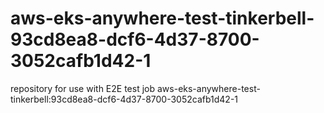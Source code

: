 # aws-eks-anywhere-test-tinkerbell-93cd8ea8-dcf6-4d37-8700-3052cafb1d42-1
repository for use with E2E test job aws-eks-anywhere-test-tinkerbell:93cd8ea8-dcf6-4d37-8700-3052cafb1d42-1
